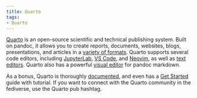 ```yaml
---
title: Quarto
tags:
- Quarto
---
```


[Quarto](https://quarto.org/) is an open-source scientific and technical publishing system.
Built on pandoc, it allows you to create reports, documents, websites, blogs, presentations, and articles in a [variety of formats](https://quarto.org/docs/output-formats/all-formats.html). Quarto supports several code editors, including [JupyterLab](https://quarto.org/docs/tools/jupyter-lab.html), [VS Code](https://quarto.org/docs/tools/vscode.html), and [Neovim](https://quarto.org/docs/tools/neovim.html), as well as [text editors](https://quarto.org/docs/tools/text-editors.html). Quarto also has a powerful [visual editor](https://quarto.org/docs/visual-editor/) for pandoc markdown.

As a bonus, Quarto is thoroughly [documented](https://quarto.org/docs/guide/), and even has a [Get Started](https://quarto.org/docs/get-started/) guide with tutorial. If you want to connect with the Quarto community in the fediverse, use the Quarto pub hashtag.
